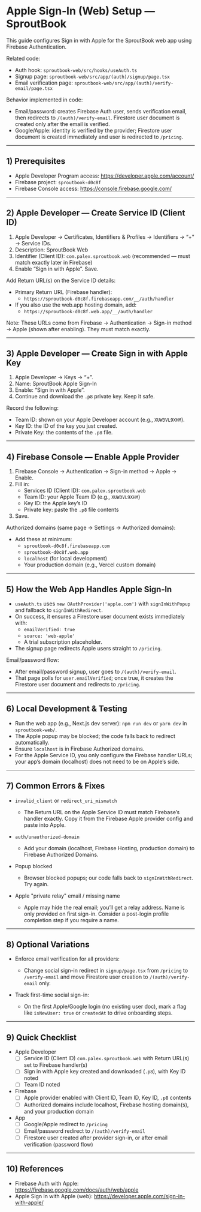 # Apple Sign‑In (Web) Setup — SproutBook

This guide configures Sign in with Apple for the SproutBook web app using Firebase Authentication.

Related code:
- Auth hook: `sproutbook-web/src/hooks/useAuth.ts`
- Signup page: `sproutbook-web/src/app/(auth)/signup/page.tsx`
- Email verification page: `sproutbook-web/src/app/(auth)/verify-email/page.tsx`

Behavior implemented in code:
- Email/password: creates Firebase Auth user, sends verification email, then redirects to `/(auth)/verify-email`. Firestore user document is created only after the email is verified.
- Google/Apple: identity is verified by the provider; Firestore user document is created immediately and user is redirected to `/pricing`.

---

## 1) Prerequisites

- Apple Developer Program access: https://developer.apple.com/account/
- Firebase project: `sproutbook-d0c8f`
- Firebase Console access: https://console.firebase.google.com/

---

## 2) Apple Developer — Create Service ID (Client ID)

1. Apple Developer → Certificates, Identifiers & Profiles → Identifiers → “+” → Service IDs.
2. Description: SproutBook Web
3. Identifier (Client ID): `com.palex.sproutbook.web` (recommended — must match exactly later in Firebase)
4. Enable “Sign in with Apple”. Save.

Add Return URL(s) on the Service ID details:
- Primary Return URL (Firebase handler):
  - `https://sproutbook-d0c8f.firebaseapp.com/__/auth/handler`
- If you also use the web.app hosting domain, add:
  - `https://sproutbook-d0c8f.web.app/__/auth/handler`

Note: These URLs come from Firebase → Authentication → Sign-in method → Apple (shown after enabling). They must match exactly.

---

## 3) Apple Developer — Create Sign in with Apple Key

1. Apple Developer → Keys → “+”.
2. Name: SproutBook Apple Sign-In
3. Enable: “Sign in with Apple”.
4. Continue and download the `.p8` private key. Keep it safe.

Record the following:
- Team ID: shown on your Apple Developer account (e.g., `XUW3VL9XHM`).
- Key ID: the ID of the key you just created.
- Private Key: the contents of the `.p8` file.

---

## 4) Firebase Console — Enable Apple Provider

1. Firebase Console → Authentication → Sign-in method → Apple → Enable.
2. Fill in:
   - Services ID (Client ID): `com.palex.sproutbook.web`
   - Team ID: your Apple Team ID (e.g., `XUW3VL9XHM`)
   - Key ID: the Apple key’s ID
   - Private key: paste the `.p8` file contents
3. Save.

Authorized domains (same page → Settings → Authorized domains):
- Add these at minimum:
  - `sproutbook-d0c8f.firebaseapp.com`
  - `sproutbook-d0c8f.web.app`
  - `localhost` (for local development)
  - Your production domain (e.g., Vercel custom domain)

---

## 5) How the Web App Handles Apple Sign‑In

- `useAuth.ts` uses `new OAuthProvider('apple.com')` with `signInWithPopup` and fallback to `signInWithRedirect`.
- On success, it ensures a Firestore user document exists immediately with:
  - `emailVerified: true`
  - `source: 'web-apple'`
  - A trial subscription placeholder.
- The signup page redirects Apple users straight to `/pricing`.

Email/password flow:
- After email/password signup, user goes to `/(auth)/verify-email`.
- That page polls for `user.emailVerified`; once true, it creates the Firestore user document and redirects to `/pricing`.

---

## 6) Local Development & Testing

- Run the web app (e.g., Next.js dev server): `npm run dev` or `yarn dev` in `sproutbook-web/`.
- The Apple popup may be blocked; the code falls back to redirect automatically.
- Ensure `localhost` is in Firebase Authorized domains.
- For the Apple Service ID, you only configure the Firebase handler URLs; your app’s domain (localhost) does not need to be on Apple’s side.

---

## 7) Common Errors & Fixes

- `invalid_client` or `redirect_uri_mismatch`
  - The Return URL on the Apple Service ID must match Firebase’s handler exactly. Copy it from the Firebase Apple provider config and paste into Apple.

- `auth/unauthorized-domain`
  - Add your domain (localhost, Firebase Hosting, production domain) to Firebase Authorized Domains.

- Popup blocked
  - Browser blocked popups; our code falls back to `signInWithRedirect`. Try again.

- Apple "private relay" email / missing name
  - Apple may hide the real email; you’ll get a relay address. Name is only provided on first sign-in. Consider a post-login profile completion step if you require a name.

---

## 8) Optional Variations

- Enforce email verification for all providers:
  - Change social sign-in redirect in `signup/page.tsx` from `/pricing` to `/verify-email` and move Firestore user creation to `/(auth)/verify-email` only.

- Track first-time social sign-in:
  - On the first Apple/Google login (no existing user doc), mark a flag like `isNewUser: true` or `createdAt` to drive onboarding steps.

---

## 9) Quick Checklist

- Apple Developer
  - [ ] Service ID (Client ID) `com.palex.sproutbook.web` with Return URL(s) set to Firebase handler(s)
  - [ ] Sign in with Apple key created and downloaded (`.p8`), with Key ID noted
  - [ ] Team ID noted

- Firebase
  - [ ] Apple provider enabled with Client ID, Team ID, Key ID, `.p8` contents
  - [ ] Authorized domains include localhost, Firebase hosting domain(s), and your production domain

- App
  - [ ] Google/Apple redirect to `/pricing`
  - [ ] Email/password redirect to `/(auth)/verify-email`
  - [ ] Firestore user created after provider sign-in, or after email verification (password flow)

---

## 10) References

- Firebase Auth with Apple: https://firebase.google.com/docs/auth/web/apple
- Apple Sign in with Apple (web): https://developer.apple.com/sign-in-with-apple/
